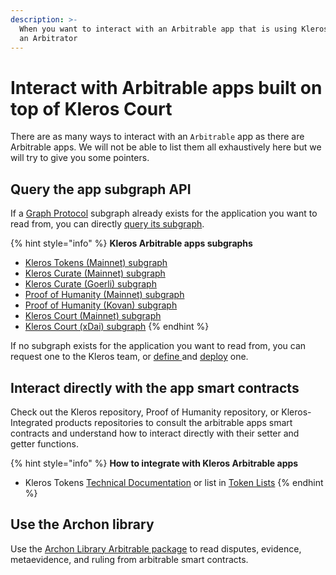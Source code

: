 ```yaml
---
description: >-
  When you want to interact with an Arbitrable app that is using Kleros Court as
  an Arbitrator
---
```


# Interact with Arbitrable apps built on top of Kleros Court

There are as many ways to interact with an `Arbitrable` app as there are Arbitrable apps. We will not be able to list them all exhaustively here but we will try to give you some pointers.

## Query the app subgraph API

If a [Graph Protocol](https://thegraph.com/) subgraph already exists for the application you want to read from, you can directly [query its subgraph](https://thegraph.com/docs/query-the-graph).

{% hint style="info" %}
**Kleros Arbitrable apps subgraphs**

* [Kleros Tokens (Mainnet) subgraph](https://thegraph.com/explorer/subgraph/kleros/t2cr)
* [Kleros Curate (Mainnet) subgraph](https://thegraph.com/explorer/subgraph/kleros/curate)
* [Kleros Curate (Goerli) subgraph](https://thegraph.com/hosted-service/subgraph/greenlucid/curate-goerli)
* [Proof of Humanity (Mainnet) subgraph](https://thegraph.com/explorer/subgraph/kleros/proof-of-humanity-mainnet)
* [Proof of Humanity (Kovan) subgraph](https://thegraph.com/explorer/subgraph/epiqueras/proof-of-humanity-kovan)
* [Kleros Court (Mainnet) subgraph](https://thegraph.com/hosted-service/subgraph/salgozino/klerosboard)
* [Kleros Court (xDai) subgraph](https://thegraph.com/hosted-service/subgraph/salgozino/klerosboard-xdai)
{% endhint %}

If no subgraph exists for the application you want to read from, you can request one to the Kleros team, or [define ](https://thegraph.com/docs/define-a-subgraph)and [deploy](https://thegraph.com/docs/deploy-a-subgraph) one.

## Interact directly with the app smart contracts

Check out the Kleros repository, Proof of Humanity repository, or Kleros-Integrated products repositories to consult the arbitrable apps smart contracts and understand how to interact directly with their setter and getter functions.

{% hint style="info" %}
**How to integrate with Kleros Arbitrable apps**

* Kleros Tokens [Technical Documentation](https://t2cr-docs.readthedocs.io/en/latest/deep-dive/#introduction) or list in [Token Lists](https://tokenlists.org/token-list?url=t2crtokens.eth)
{% endhint %}

## Use the Archon library

Use the [Archon Library Arbitrable package](https://archon.readthedocs.io/en/latest/archon-arbitrable.html) to read disputes, evidence, metaevidence, and ruling from arbitrable smart contracts.
